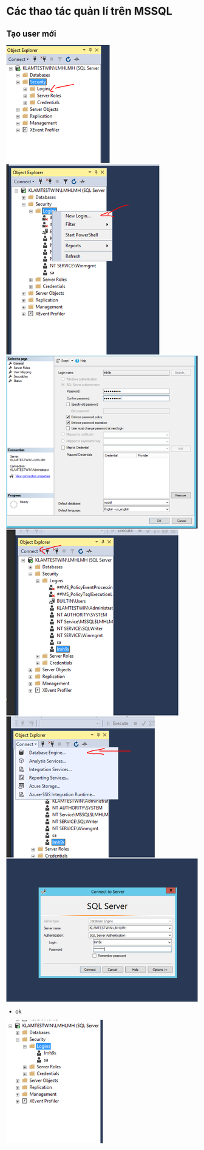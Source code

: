 # Các thao tác quản lí trên MSSQL

## Tạo user mới


<img src="image/6.PNG">
<img src="image/7.PNG">
<img src="image/8.PNG">
<img src="image/9.PNG">
<img src="image/10.PNG">
<img src="image/11.PNG">

- ok

<img src="image/12.PNG">


##